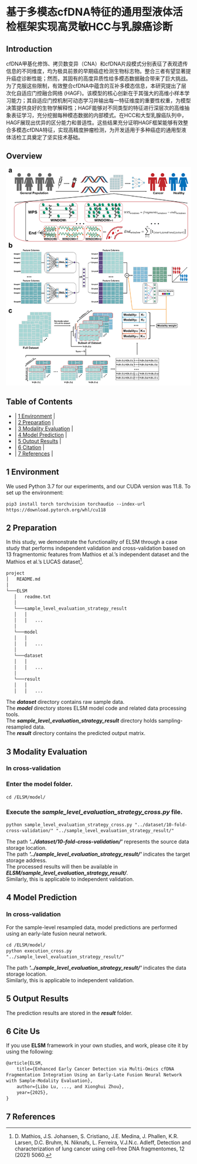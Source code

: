 # 基于多模态cfDNA特征的通用型液体活检框架实现高灵敏HCC与乳腺癌诊断
## Introduction
cfDNA甲基化修饰、拷贝数变异（CNA）和cfDNA片段模式分别表征了表观遗传信息的不同维度，均为极具前景的早期癌症检测生物标志物。整合三者有望显著提升癌症诊断性能；然而，其固有的高度异质性给多模态数据融合带来了巨大挑战。为了克服这些限制，有效整合cfDNA中蕴含的互补多模态信息，本研究提出了层次化自适应门控融合网络 (HAGF)。该模型的核心创新在于其强大的高维小样本学习能力；其自适应门控机制可动态学习并输出每一特征维度的重要性权重，为模型决策提供良好的生物学解释性；HAGF能够对不同类型的特征进行深层次的高维抽象表征学习，充分挖掘每种模态数据的内部模式。在HCC和大型乳腺癌队列中，HAGF展现出优异的区分能力和普适性。这些结果充分证明HAGF框架能够有效整合多模态cfDNA特征，实现高精度肿瘤检测，为开发适用于多种癌症的通用型液体活检工具奠定了坚实技术基础。


## Overview
<div align=center>
<img src="https://github.com/llb895/ELSM/blob/main/Fig/1.png">
</div>

## Table of Contents
* | [1 Environment](#section1) |<br>
* | [2 Preparation](#section2) |<br>
* | [3 Modality Evaluation](#section3) |<br>
* | [4 Model Prediction](#section4) |<br>
* | [5 Output Results](#section5) |<br>
* | [6 Citation](#section6) |<br>
* | [7 References](#section7) |<br>


<a id="section1"></a>
## 1 Environment
We used Python 3.7 for our experiments, and our CUDA version was 11.8. 
To set up the environment:
```
pip3 install torch torchvision torchaudio --index-url https://download.pytorch.org/whl/cu118
```

<a id="section2"></a>
## 2 Preparation
In this study, we demonstrate the functionality of ELSM through a case study that performs independent validation and cross-validation based on 13 fragmentomic features from Mathios et al.’s independent dataset and the Mathios et al.’s LUCAS dataset[^1].
```
project
│   README.md
│   
└───ELSM
   │   readme.txt
   │
   └───sample_level_evaluation_strategy_result
   │   │
   │   │   ...    
   │
   └───model
   │   │
   │   │   ...
   │ 
   └───dataset
   │   │
   │   │   ...
   │ 
   └───result
   │   │
   │   │   ...
```
The ***dataset*** directory contains raw sample data. <br>
The ***model*** directory stores ELSM model code and related data processing tools. <br>
The ***sample_level_evaluation_strategy_result*** directory holds sampling-resampled data.<br>
The ***result*** directory contains the predicted output matrix.<br>

<a id="section3"></a>
## 3 Modality Evaluation
### In cross-validation
### Enter the model folder.
```
cd /ELSM/model/
```
### Execute the ***sample_level_evaluation_strategy_cross.py*** file.
```
python sample_level_evaluation_strategy_cross.py "../dataset/10-fold-cross-validation/" "../sample_level_evaluation_strategy_result/"
```
The path ***'../dataset/10-fold-cross-validation/'*** represents the source data storage location.<br>
The path ***'../sample_level_evaluation_strategy_result/'*** indicates the target storage address.<br>
The processed results will then be available in ***ELSM/sample_level_evaluation_strategy_result/***.<br>
Similarly, this is applicable to independent validation.

<a id="section4"></a>
## 4 Model Prediction
### In cross-validation
For the sample-level resampled data, model predictions are performed using an early-late fusion neural network.
```
cd /ELSM/model/
python execution_cross.py "../sample_level_evaluation_strategy_result/" 
```
The path ***'../sample_level_evaluation_strategy_result/'*** indicates the data storage location.<br>
Similarly, this is applicable to independent validation.

<a id="section5"></a>
## 5 Output Results
The prediction results are stored in the ***result*** folder.


<a id="section6"></a>
## 6 Cite Us
If you use **ELSM** framework in your own studies, and work, please cite it by using the following:
```
@article{ELSM,
    title={Enhanced Early Cancer Detection via Multi-Omics cfDNA Fragmentation Integration Using an Early-Late Fusion Neural Network with Sample-Modality Evaluation},
    author={Libo Lu, ..., and Xionghui Zhou},
    year={2025},
}
```

<a id="section7"></a>
## 7 References
[^1]:D. Mathios, J.S. Johansen, S. Cristiano, J.E. Medina, J. Phallen, K.R. Larsen, D.C. Bruhm, N. Niknafs, L. Ferreira, V.J.N.c. Adleff, Detection and characterization of lung cancer using cell-free DNA fragmentomes, 12 (2021) 5060.
